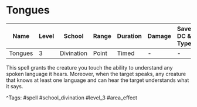 # Tongues

| Name | Level | School | Range | Duration | Damage | Save DC & Type |
|------|-------|--------|-------|----------|--------|----------------|
| Tongues | 3 | Divination | Point | Timed | - | - |

This spell grants the creature you touch the ability to understand any spoken language it hears. Moreover, when the target speaks, any creature that knows at least one language and can hear the target understands what it says.

^Tags: #spell #school_divination #level_3 #area_effect